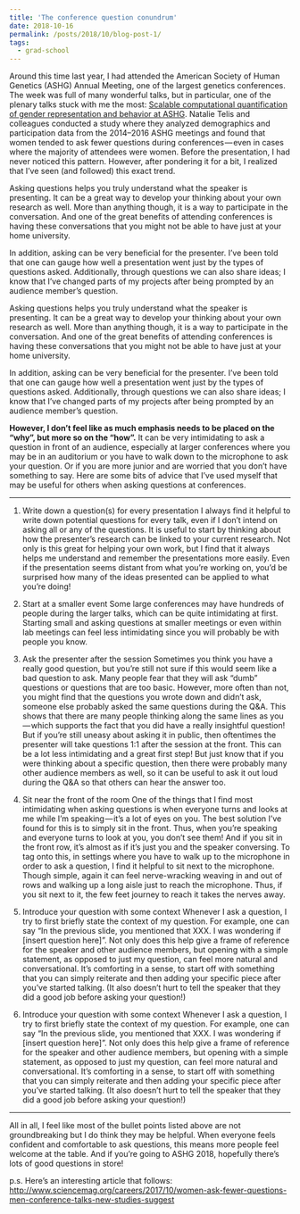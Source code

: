 ```yaml
---
title: 'The conference question conundrum'
date: 2018-10-16
permalink: /posts/2018/10/blog-post-1/
tags:
  - grad-school
---
```


Around this time last year, I had attended the American Society of Human Genetics (ASHG) Annual Meeting, one of the largest genetics conferences. The week was full of many wonderful talks, but in particular, one of the plenary talks stuck with me the most: [Scalable computational quantification of gender representation and behavior at ASHG](https://ep70.eventpilotadmin.com/web/page.php?page=IntHtml&project=ASHG17&id=170122608). Natalie Telis and colleagues conducted a study where they analyzed demographics and participation data from the 2014–2016 ASHG meetings and found that women tended to ask fewer questions during conferences — even in cases where the majority of attendees were women. Before the presentation, I had never noticed this pattern. However, after pondering it for a bit, I realized that I’ve seen (and followed) this exact trend.

Asking questions helps you truly understand what the speaker is presenting. It can be a great way to develop your thinking about your own research as well. More than anything though, it is a way to participate in the conversation. And one of the great benefits of attending conferences is having these conversations that you might not be able to have just at your home university.

In addition, asking can be very beneficial for the presenter. I’ve been told that one can gauge how well a presentation went just by the types of questions asked. Additionally, through questions we can also share ideas; I know that I’ve changed parts of my projects after being prompted by an audience member’s question.

Asking questions helps you truly understand what the speaker is presenting. It can be a great way to develop your thinking about your own research as well. More than anything though, it is a way to participate in the conversation. And one of the great benefits of attending conferences is having these conversations that you might not be able to have just at your home university.

In addition, asking can be very beneficial for the presenter. I’ve been told that one can gauge how well a presentation went just by the types of questions asked. Additionally, through questions we can also share ideas; I know that I’ve changed parts of my projects after being prompted by an audience member’s question.

**However, I don’t feel like as much emphasis needs to be placed on the “why”, but more so on the “how”.** It can be very intimidating to ask a question in front of an audience, especially at larger conferences where you may be in an auditorium or you have to walk down to the microphone to ask your question. Or if you are more junior and are worried that you don’t have something to say. Here are some bits of advice that I’ve used myself that may be useful for others when asking questions at conferences.

---

1. Write down a question(s) for every presentation
I always find it helpful to write down potential questions for every talk, even if I don’t intend on asking all or any of the questions. It is useful to start by thinking about how the presenter’s research can be linked to your current research. Not only is this great for helping your own work, but I find that it always helps me understand and remember the presentations more easily. Even if the presentation seems distant from what you’re working on, you’d be surprised how many of the ideas presented can be applied to what you’re doing!

2. Start at a smaller event
Some large conferences may have hundreds of people during the larger talks, which can be quite intimidating at first. Starting small and asking questions at smaller meetings or even within lab meetings can feel less intimidating since you will probably be with people you know.

3. Ask the presenter after the session
Sometimes you think you have a really good question, but you’re still not sure if this would seem like a bad question to ask. Many people fear that they will ask “dumb” questions or questions that are too basic. However, more often than not, you might find that the questions you wrote down and didn’t ask, someone else probably asked the same questions during the Q&A. This shows that there are many people thinking along the same lines as you — which supports the fact that you did have a really insightful question! But if you’re still uneasy about asking it in public, then oftentimes the presenter will take questions 1:1 after the session at the front. This can be a lot less intimidating and a great first step! But just know that if you were thinking about a specific question, then there were probably many other audience members as well, so it can be useful to ask it out loud during the Q&A so that others can hear the answer too.

4. Sit near the front of the room
One of the things that I find most intimidating when asking questions is when everyone turns and looks at me while I’m speaking — it’s a lot of eyes on you. The best solution I’ve found for this is to simply sit in the front. Thus, when you’re speaking and everyone turns to look at you, you don’t see them! And if you sit in the front row, it’s almost as if it’s just you and the speaker conversing. To tag onto this, in settings where you have to walk up to the microphone in order to ask a question, I find it helpful to sit next to the microphone. Though simple, again it can feel nerve-wracking weaving in and out of rows and walking up a long aisle just to reach the microphone. Thus, if you sit next to it, the few feet journey to reach it takes the nerves away.

5. Introduce your question with some context
Whenever I ask a question, I try to first briefly state the context of my question. For example, one can say “In the previous slide, you mentioned that XXX. I was wondering if [insert question here]”. Not only does this help give a frame of reference for the speaker and other audience members, but opening with a simple statement, as opposed to just my question, can feel more natural and conversational. It’s comforting in a sense, to start off with something that you can simply reiterate and then adding your specific piece after you’ve started talking. (It also doesn’t hurt to tell the speaker that they did a good job before asking your question!)

5. Introduce your question with some context
Whenever I ask a question, I try to first briefly state the context of my question. For example, one can say “In the previous slide, you mentioned that XXX. I was wondering if [insert question here]”. Not only does this help give a frame of reference for the speaker and other audience members, but opening with a simple statement, as opposed to just my question, can feel more natural and conversational. It’s comforting in a sense, to start off with something that you can simply reiterate and then adding your specific piece after you’ve started talking. (It also doesn’t hurt to tell the speaker that they did a good job before asking your question!)

--- 

All in all, I feel like most of the bullet points listed above are not groundbreaking but I do think they may be helpful. When everyone feels confident and comfortable to ask questions, this means more people feel welcome at the table. And if you’re going to ASHG 2018, hopefully there’s lots of good questions in store!

p.s. Here’s an interesting article that follows: http://www.sciencemag.org/careers/2017/10/women-ask-fewer-questions-men-conference-talks-new-studies-suggest
